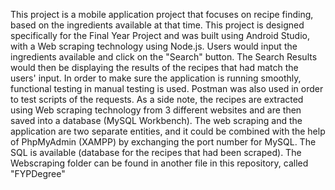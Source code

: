 This project is a mobile application project that focuses on recipe finding, based on the ingredients available at that time. This project is designed specifically for the Final Year Project and was built using Android Studio, with a Web scraping technology using Node.js. Users would input the ingredients available and click on the "Search" button. The Search Results would then be displaying the results of the recipes that had match the users' input. In order to make sure the application is running smoothly, functional testing in manual testing is used. Postman was also used in order to test scripts of the requests. As a side note, the recipes are extracted using Web scraping technology from 3 different websites and are then saved into a database (MySQL Workbench). The web scraping and the application are two separate entities, and it could be combined with the help of PhpMyAdmin (XAMPP) by exchanging the port number for MySQL. The SQL is available (database for the recipes that had been scraped). The Webscraping folder can be found in another file in this repository, called "FYPDegree"
